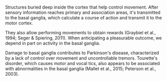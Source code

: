 Structures buried deep inside the cortex that help control movement. After sensory information reaches primary and association areas, it's transmitted to the basal ganglia, which calculate a course of action and transmit it to the motor cortex. 

They also allow performing movements to obtain rewards (Graybiel et al., 1994; Seger & Spiering, 2011). When anticipating a pleasurable outcome, we depend in part on activity in the basal ganglia.

Damage to basal ganglia contributes to Parkinson's disease, characterized by a lack of control over movement and uncontrollable tremors. Tourette's disorder, which causes motor and vocal tics, also appears to be associated with abnormalities in the basal ganglia (Mallet et al., 2015; Peterson et al., 2003).